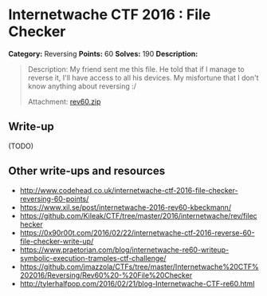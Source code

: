 # Internetwache CTF 2016 : File Checker

**Category:** Reversing
**Points:** 60
**Solves:** 190
**Description:**

> Description: My friend sent me this file. He told that if I manage to reverse it, I'll have access to all his devices. My misfortune that I don't know anything about reversing :/
> 
> 
> Attachment: [rev60.zip](./rev60.zip)


## Write-up

(TODO)

## Other write-ups and resources

* <http://www.codehead.co.uk/internetwache-ctf-2016-file-checker-reversing-60-points/>
* <https://www.xil.se/post/internetwache-2016-rev60-kbeckmann/>
* <https://github.com/Kileak/CTF/tree/master/2016/internetwache/rev/filechecker>
* <https://0x90r00t.com/2016/02/22/internetwache-ctf-2016-reverse-60-file-checker-write-up/>
* <https://www.praetorian.com/blog/internetwache-re60-writeup-symbolic-execution-tramples-ctf-challenge/>
* <https://github.com/jmazzola/CTFs/tree/master/Internetwache%20CTF%202016/Reversing/Rev60%20-%20File%20Checker>
* <http://tylerhalfpop.com/2016/02/21/blog-Internetwache-CTF-re60.html>
